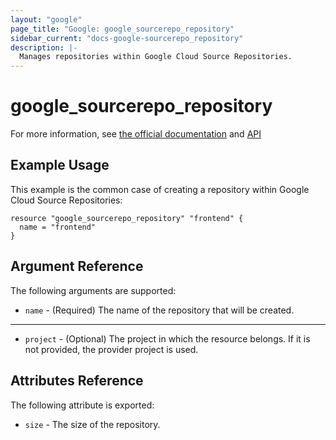 ```yaml
---
layout: "google"
page_title: "Google: google_sourcerepo_repository"
sidebar_current: "docs-google-sourcerepo_repository"
description: |-
  Manages repositories within Google Cloud Source Repositories.
---
```


# google\_sourcerepo\_repository

For more information, see [the official
documentation](https://cloud.google.com/compute/docs/source-repositories) and
[API](https://cloud.google.com/source-repositories/docs/reference/rest/v1/projects.repos)

## Example Usage

This example is the common case of creating a repository within Google Cloud Source Repositories:

```hcl
resource "google_sourcerepo_repository" "frontend" {
  name = "frontend"
}
```

## Argument Reference

The following arguments are supported:

* `name` - (Required) The name of the repository that will be created.

- - -

* `project` - (Optional) The project in which the resource belongs. If it
    is not provided, the provider project is used.

## Attributes Reference

The following attribute is exported:

* `size` - The size of the repository.
